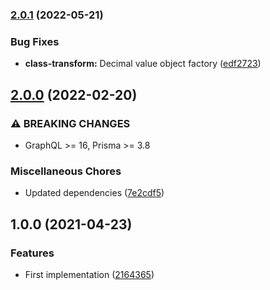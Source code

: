 ### [2.0.1](https://github.com/unlight/prisma-graphql-type-decimal/compare/v2.0.0...v2.0.1) (2022-05-21)


### Bug Fixes

* **class-transform:** Decimal value object factory ([edf2723](https://github.com/unlight/prisma-graphql-type-decimal/commit/edf27235769e7368a5caac314cfcecb168af70fc))

## [2.0.0](https://github.com/unlight/prisma-graphql-type-decimal/compare/v1.0.0...v2.0.0) (2022-02-20)


### ⚠ BREAKING CHANGES

* GraphQL >= 16, Prisma >= 3.8

### Miscellaneous Chores

* Updated dependencies ([7e2cdf5](https://github.com/unlight/prisma-graphql-type-decimal/commit/7e2cdf5a57c284eb1fcbadf26b19d172c2901221))

## 1.0.0 (2021-04-23)


### Features

* First implementation ([2164365](https://github.com/unlight/prisma-graphql-type-decimal/commit/2164365465bb6b780c14a9dfbddad4f9eeb49e70))
